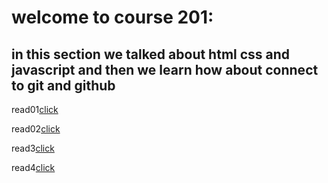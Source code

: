 # welcome to course 201:

## in this section we talked about html css and javascript and then we learn how about connect to git and github

 read01[click](read1.md)

  read02[click](read2.md) 

  read3[click](read3.md) 

  read4[click](read4.md) 


